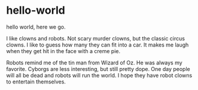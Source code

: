# hello-world
hello world, here we go.

I like clowns and robots.  Not scary murder clowns,  but the classic circus clowns.  I like to guess how many they can fit into a car.  It makes me laugh when they get hit in the face with a creme pie.

Robots remind me of the tin man from Wizard of Oz. He was always my favorite.  Cyborgs are less interesting, but still pretty dope.  One day people will all be dead and robots will run the world.  I hope they have robot clowns to entertain themselves.
